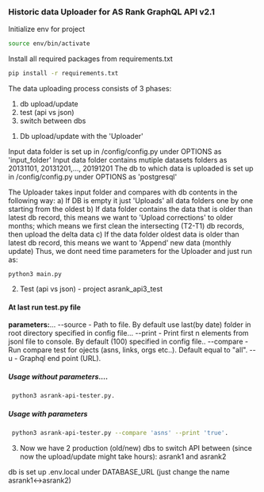 ### Historic data Uploader for AS Rank GraphQL API v2.1

Initialize env for project
```bash
source env/bin/activate
```
Install all required packages from requirements.txt
```bash
pip install -r requirements.txt
```

The data uploading process consists of 3 phases:

1) db upload/update 
2) test (api vs json)  
3) switch between dbs  


1. Db upload/update with the 'Uploader' 

Input data folder is set up in /config/config.py under OPTIONS as 'input_folder'
Input data folder contains mutiple datasets folders as 20131101, 20131201,..., 20191201
The db to which data is uploaded is set up in /config/config.py under OPTIONS as 'postgresql'

The Uploader takes input folder and compares with db contents in the following way:
  a) If DB is empty it just 'Uploads' all data folders one by one starting from the oldest
  b) If data folder contains the data that is older than latest db record, 
     this means we want to 'Upload corrections' to older months; which means we first clean the intersecting
     (T2-T1) db records, then upload the delta data
  c) If the data folder oldest data is older than latest db record, this means
     we want to 'Append' new data (monthly update)
Thus, we dont need time parameters for the Uploader and just run as:

```
python3 main.py
```

2. Test (api vs json) - project asrank_api3_test


#### At last run test.py file
**parameters:**...
--source  - Path to file. By default use last(by date) folder in root directory specified in config file...
--print   - Print first n elements from jsonl file to console. By default (100) specified in config file..
--compare - Run compare test for ojects (asns, links, orgs etc..). Default equal to "all".
--u       - Graphql end point (URL).

##### Usage without parameters....
```bash
 python3 asrank-api-tester.py.
```

##### Usage with parameters
```bash
 python3 asrank-api-tester.py --compare 'asns' --print 'true'.
```


3. Now we have 2 production (old/new) dbs to switch API between 
(since now the upload/update might take hours): asrank1 and asrank2

db is set up .env.local under DATABASE_URL (just change the name asrank1<->asrank2)
